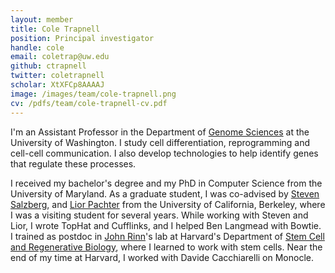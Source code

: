 ```yaml
---
layout: member
title: Cole Trapnell
position: Principal investigator
handle: cole
email: coletrap@uw.edu
github: ctrapnell
twitter: coletrapnell
scholar: XtXFCp8AAAAJ
image: /images/team/cole-trapnell.png
cv: /pdfs/team/cole-trapnell-cv.pdf
---
```


I'm an Assistant Professor in the Department of [Genome Sciences](http://www.gs.washington.edu/) at the University of Washington.  I study cell differentiation, reprogramming and cell-cell communication. I also develop technologies to help identify genes that regulate these processes.  

I received my bachelor's degree and my PhD in Computer Science from the University of Maryland. As a graduate student, I was co-advised by [Steven Salzberg](http://ccb.jhu.edu/people/salzberg/Salzberg/Salzberg_Lab_Home.html), and [Lior Pachter](http://math.berkeley.edu/~lpachter/) from the University of California, Berkeley, where I was a visiting student for several years. While working with Steven and Lior, I wrote TopHat and Cufflinks, and I helped Ben Langmead with Bowtie. I trained as postdoc in [John Rinn](http://www.rinnlab.com/)'s lab at Harvard's Department of [Stem Cell and Regenerative Biology](http://www.scrb.harvard.edu/), where I learned to work with stem cells.  Near the end of my time at Harvard, I worked with Davide Cacchiarelli on Monocle. 
